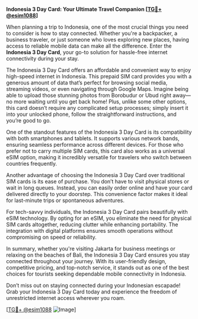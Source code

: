 **Indonesia 3 Day Card: Your Ultimate Travel Companion [[TG💪+ @esim1088](https://t.me/s/esim1088)]**

When planning a trip to Indonesia, one of the most crucial things you need to consider is how to stay connected. Whether you're a backpacker, a business traveler, or just someone who loves exploring new places, having access to reliable mobile data can make all the difference. Enter the **Indonesia 3 Day Card**, your go-to solution for hassle-free internet connectivity during your stay.

The Indonesia 3 Day Card offers an affordable and convenient way to enjoy high-speed internet in Indonesia. This prepaid SIM card provides you with a generous amount of data that’s perfect for browsing social media, streaming videos, or even navigating through Google Maps. Imagine being able to upload those stunning photos from Borobudur or Ubud right away—no more waiting until you get back home! Plus, unlike some other options, this card doesn’t require any complicated setup processes; simply insert it into your unlocked phone, follow the straightforward instructions, and you’re good to go.

One of the standout features of the Indonesia 3 Day Card is its compatibility with both smartphones and tablets. It supports various network bands, ensuring seamless performance across different devices. For those who prefer not to carry multiple SIM cards, this card also works as a universal eSIM option, making it incredibly versatile for travelers who switch between countries frequently.

Another advantage of choosing the Indonesia 3 Day Card over traditional SIM cards is its ease of purchase. You don’t have to visit physical stores or wait in long queues. Instead, you can easily order online and have your card delivered directly to your doorstep. This convenience factor makes it ideal for last-minute trips or spontaneous adventures.

For tech-savvy individuals, the Indonesia 3 Day Card pairs beautifully with eSIM technology. By opting for an eSIM, you eliminate the need for physical SIM cards altogether, reducing clutter while enhancing portability. The integration with digital platforms ensures smooth operations without compromising on speed or reliability.

In summary, whether you're visiting Jakarta for business meetings or relaxing on the beaches of Bali, the Indonesia 3 Day Card ensures you stay connected throughout your journey. With its user-friendly design, competitive pricing, and top-notch service, it stands out as one of the best choices for tourists seeking dependable mobile connectivity in Indonesia.

Don’t miss out on staying connected during your Indonesian escapade! Grab your Indonesia 3 Day Card today and experience the freedom of unrestricted internet access wherever you roam.

[[TG💪+ @esim1088](https://t.me/s/esim1088) ![Image](https://i.postimg.cc/Y0z9fWf4/image.png)]